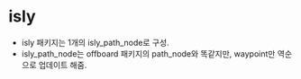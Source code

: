 # isly

- isly 패키지는 1개의 isly_path_node로 구성.
- isly_path_node는 offboard 패키지의 path_node와 똑같지만, waypoint만 역순으로 업데이트 해줌.